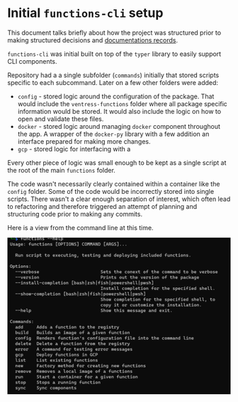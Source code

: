 # Initial `functions-cli` setup

This document talks briefly about how the project was structured prior to making structured decisions and [documentations records](../adrs).

`functions-cli` was initial built on top of the `typer` library to easily support CLI components.

Repository had a a single subfolder (`commands`) initially that stored scripts specific to each subcommand. Later on a few other folders were added:

- `config` - stored logic around the configuration of the package. That would include the `ventress-functions` folder where all package specific information would be stored. It would also include the logic on how to open and validate these files.
- `docker` - stored logic around managing `docker` component throughout the app. A wrapper of the `docker-py` library with a few addition an interface prepared for making more changes.
- `gcp` - stored logic for interfacing with a

Every other piece of logic was small enough to be kept as a single script at the root of the main `functions` folder.

The code wasn't necessarily clearly contained within a container like the `config` folder. Some of the code would be incorrectly stored into single scripts. There wasn't a clear enough separation of interest, which often lead to refactoring and therefore triggered an attempt of planning and structuring code prior to making any commits.

Here is a view from the command line at this time.

![23_12_2021_CLI_view](../assets/23_12_2021_CLI_view.png)
